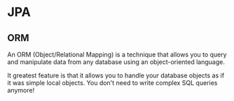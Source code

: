# JPA

## ORM
An ORM (Object/Relational Mapping) is a technique that allows you to query and manipulate data from any database using an object-oriented language.

It greatest feature is that it allows you to handle your database objects as if it was simple local objects. You don't need to write complex SQL queries anymore!
